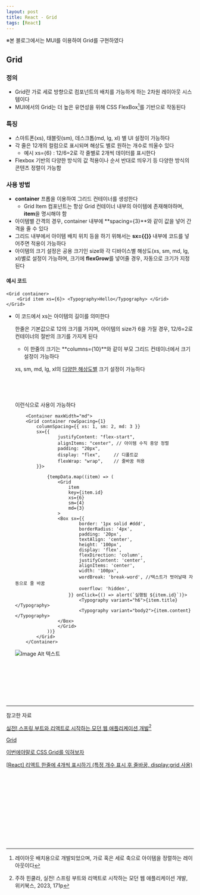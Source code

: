 ```yaml
---
layout: post
title: React - Grid
tags: [React]
---
```


※본 블로그에서는 MUI를 이용하여 Grid를 구현하였다

## Grid

### 정의

- Grid란 가로 세로 방향으로 컴포넌트의 배치를 가능하게 하는 2차원 레이아웃 시스템이다
- MUI에서의 Grid는 더 높은 유연성을 위해 CSS FlexBox[^2]를 기반으로 작동된다

### 특징

- 스마트폰(xs), 태블릿(sm), 데스크톱(md, lg, xl) 별 UI 설정이 가능하다
- 각 줄은 12개의 컬럼으로 표시되며 해상도 별로 원하는 개수로 띄울수 있다
  - 예시 xs={6} : 12/6=2로 각 줄별로 2개씩 데이터를 표시한다 
- Flexbox 기반의 다양한 방식의 값 적용이나 순서 반대로 띄우기 등 다양한 방식의 콘텐츠 정렬이 가능함

### 사용 방법

- **container** 프롭을 이용하여 그리드 컨테이너를 생성한다
  - Grid Item 컴포넌트는 항상 Grid 컨테이너 내부의 아이템에 존재해야하며, **item**을 명시해야 함
- 아이템별 간격의 경우, container 내부에 **spacing={3}**와 같이 값을 넣어 간격을 줄 수 있다
- 그리드 내부에서 아이템 배치 위치 등을 하기 위해서는 **sx={{}}** 내부에 코드를 넣어주면 적용이 가능하다
- 아이템의 크기 설정은 공용 크기인 size와 각 디바이스별 해상도(xs, sm, md, lg, xl)별로 설정이 가능하며, 크기에 **flexGrow**를 넣어줄 경우, 자동으로 크기가 지정된다

#### 예시 코드

~~~react
<Grid container>
    <Grid item xs={6}> <Typography>Hello</Typography> </Grid>
</Grid>
~~~

- 이 코드에서 xs는 아이템의 길이를 의미한다

  한줄은 기본값으로 12의 크기를 가지며, 아이템의 size가 6을 가질 경우, 12/6=2로 컨테이너의 절반의 크기를 가지게 된다

  - 이 한줄의 크기는 **columns={10}**와 같이 부모 그리드 컨테이너에서 크기 설정이 가능하다

  xs, sm, md, lg, xl의 [다양한 해상도별](https://mui.com/material-ui/customization/breakpoints/#default-breakpoints) 크기 설정이 가능하다
  
  <br>
  
  ​	<br>
  
  이런식으로 사용이 가능하다
  
  ~~~react
      <Container maxWidth="md">
      <Grid container rowSpacing={1}
          columnSpacing={{ xs: 1, sm: 2, md: 3 }}
          sx={{
                  justifyContent: "flex-start",
                  alignItems: "center", // 아이템 수직 중앙 정렬
                  padding: "20px",
                  display: "flex",     // 디폴트값
                  flexWrap: "wrap",    // 줄바꿈 허용
          }}>
  
              {tempData.map((item) => (
                  <Grid
                      item
                      key={item.id}
                      xs={6}
                      sm={4}
                      md={3} 
                  >
                  <Box sx={{
                          border: '1px solid #ddd',
                          borderRadius: '4px',
                          padding: '20px',
                          textAlign: 'center',
                          height: '100px',
                          display: 'flex',
                          flexDirection: 'column',
                          justifyContent: 'center',
                          alignItems: 'center', 
                          width: '100px',
                          wordBreak: 'break-word', //텍스트가 벗어날때 자동으로 줄 바꿈
                          overflow: 'hidden',
                      }} onClick={() => alert(`실행됨 ${item.id}`)}>
                          <Typography variant="h6">{item.title}</Typography>
                          <Typography variant="body2">{item.content}</Typography>
                  </Box>
                  </Grid>
              ))}
          </Grid>
      </Container>
  ~~~
  
  
  
  
  
  ![Image Alt 텍스트]({{link}}/assets/img/React/Grid/grid_test.png )

<br><br><br><br><br><br>

------

참고한 자료

[실전! 스프링 부트와 리액트로 시작하는 모던 웹 애플리케이션 개발](https://www.yes24.com/Product/Goods/119973506)[^1]

[Grid](https://mui.com/material-ui/react-grid/)

[이번에야말로 CSS Grid를 익혀보자](https://studiomeal.com/archives/533)

[[React\] 리액트 한줄에 4개씩 표시하기 (특정 개수 표시 후 줄바꿈, display:grid 사용)](https://cocoon1787.tistory.com/820)

<br><br><br><br><br><br><br><br><br><br><br>



[^1]: 주하 힌쿨라, 실전! 스프링 부트와 리액트로 시작하는 모던 웹 애플리케이션 개발, 위키북스, 2023, 171p

[^2]: 레이아웃 배치용으로 개발되었으며, 가로 혹은 세로 축으로 아이템을 정렬하는 레이아웃이다

